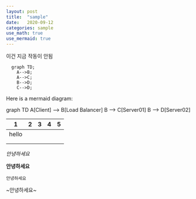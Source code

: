 ```yaml
---
layout: post
title:  "sample"
date:   2020-09-12 
categories: sample
use_math: true
use_mermaid: true
---
```

이건 지금 작동이 안됨   
```mermaid
  graph TD;
    A-->B;
    A-->C;
    B-->D;
    C-->D;
```

Here is a mermaid diagram:
<div class="mermaid">
  graph TD
  A[Client] --> B[Load Balancer]
  B --> C[Server01]
  B --> D[Server02]
</div>

| 1     | 2 | 3 | 4 | 5 |
|-------|---|---|---|---|
| hello |   |   |   |   |
|       |   |   |   |   |
|       |   |   |   |   |




*안녕하세요*

**안녕하세요**

`안녕하세요`

~안녕하세요~